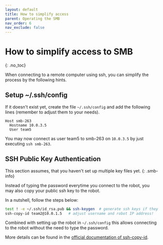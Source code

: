 ```yaml
---
layout: default
title: How to simplify access
parent: Operating the SMB
nav_order: 6
nav_exclude: false
---
```


# How to simplify access to SMB
{: .no_toc}

When connecting to a remote computer using ssh, you can simplify the process by the following hints.

## Setup ~/.ssh/config
If it doesn't exist yet, create the file `~/.ssh/config` and add the following lines (remember to adjust them to your needs).

```
Host smb-263
  Hostname 10.0.3.5
  User team5
```

You may now connect as user team5 to smb-263 on `10.0.3.5` by just executing `ssh smb-263`. 

## SSH Public Key Authentication

This section assumes, that you haven't set up multiple key files yet. {: .smb-info}


Instead of typing the password everytime you connect to the robot, you may also copy your public ssh key to the robot. 

In a nutshell, follow the steps below:

```bash
test ! -e ~/.ssh/id_rsa.pub && ssh-keygen  # generate ssh keys if they don't exist yet
ssh-copy-id team2@10.0.1.5   # adjust username and robot IP address!
```

Combined with setting up the robot in `~/.ssh/config` this allows connecting to the robot without the need to type the password. 


More details can be found in the [official documentation of ssh-copy-id](https://www.ssh.com/academy/ssh/copy-id).
